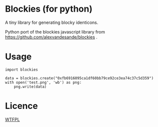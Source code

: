 # Blockies (for python)

A tiny library for generating blocky identicons.

Python port of the blockies javascript library from https://github.com/alexvandesande/blockies .

# Usage

```
import blockies

data = blockies.create("0xfb6916095ca1df60bb79ce92ce3ea74c37c5d359")
with open('test.png', 'wb') as png:
    png.write(data)
```

# Licence

[WTFPL](http://www.wtfpl.net/)
